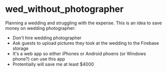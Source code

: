 # wed_without_photographer
Planning a wedding and struggling with the expense.
This is an idea to save money on wedding photographer:
- Don't hire wedding photographer
- Ask guests to upload pictures they took at the wedding to the Firebase storage
- It's a web app so either iPhones or Android phoens (or Windows phone?) can use this app
- Protentially will save me at least $4000
